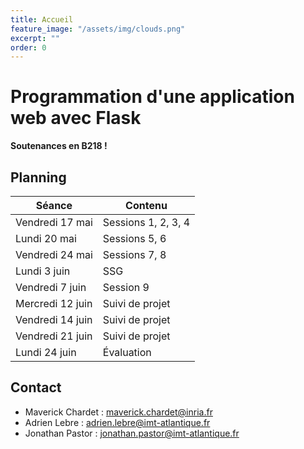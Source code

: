 ```yaml
---
title: Accueil
feature_image: "/assets/img/clouds.png"
excerpt: ""
order: 0
---
```


# Programmation d'une application web avec Flask

**Soutenances en B218 !**

## Planning

| Séance           | Contenu             |
|------------------|---------------------|
| Vendredi 17 mai  | Sessions 1, 2, 3, 4 |
| Lundi 20 mai     | Sessions 5, 6       |
| Vendredi 24 mai  | Sessions 7, 8       |
| Lundi 3 juin     | SSG                 |
| Vendredi 7 juin  | Session 9           |
| Mercredi 12 juin | Suivi de projet     |
| Vendredi 14 juin | Suivi de projet     |
| Vendredi 21 juin | Suivi de projet     |
| Lundi 24 juin    | Évaluation          |

## Contact

- Maverick Chardet : maverick.chardet@inria.fr
- Adrien Lebre : adrien.lebre@imt-atlantique.fr
- Jonathan Pastor : jonathan.pastor@imt-atlantique.fr
